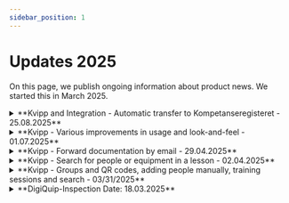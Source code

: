 ```yaml
---
sidebar_position: 1
---
```

# Updates 2025

On this page, we publish ongoing information about product news. We started this in March 2025.

<details>
  <summary>**Kvipp and Integration - Automatic transfer to Kompetanseregisteret - 25.08.2025**</summary>
  <div>
    <div><strong>Automatic transfer of equipment-specific training</strong></div>
    <div>When a person with the role of "instructor" provides practical training to any of your employees, the result is automatically uploaded to Kompetanseregisteret. This includes both internal training and training received from rental companies, manufacturers, and others who use Kvipp AND have registered instructors.</div>
    <br/>
    <div><strong>Why integration?</strong></div>
    <ul>
      <li><strong>No manual registration required</strong></li>
      <li><strong>Ongoing documentation of equipment-specific training</strong></li>
      <li><strong>Visible in HMS-reg via Kompetanseregisteret</strong></li>
    </ul>
    <br/>
    <div><strong>Complete solution</strong></div>
    <div>The integration automatically handles both Norwegian and foreign workers, includes training certificates (PDF) and equipment information (brand and model).</div>
    <br/>
         <div><strong>Contact us to activate the integration</strong></div>
     <div>Call us at <strong>69 83 85 00</strong> or send an email to <strong>support@digiquip.no</strong> to activate the integration or if you have any questions.</div>
   </div>
 </details>

<details>
  <summary>**Kvipp - Various improvements in usage and look-and-feel - 01.07.2025**</summary>
  <div>
    <div>In June, we made a lot of small improvements to the look and feel. Here are some examples.</div>
    <br/>
    <ul>
      <li>More precise text for uploading previous equipment-specific training</li>
      <li>Improved how Kvipp interprets ID cards. For HMS cards, for example, you can both scan the QR code and take a picture of your name on the back of the card</li>
      <li>Table improvements in Kvipp Company</li>
      <li>Standardization of design and design guide</li>
      <li>Retrieve training certificates from groups</li>
    </ul>
    <br/>
    <div>PS: In addition, we have been working on a new feature that will make training much easier! More information will come after the summer holidays! 👍</div>
  </div>
</details>

<details>
  <summary>**Kvipp - Forward documentation by email - 29.04.2025**</summary>
  <div>
    <div><strong>Email</strong></div>
    <div>When people with the "instructor" role have provided training, these sessions appear in lessons. We have added a function to send the document (PDF) by email. Select the people you wish to send documentation on behalf of and add the desired recipient</div>
    <br/>
  </div>
</details>

<details>
  <summary>**Kvipp - Search for people or equipment in a lesson - 02.04.2025**</summary>
  <div>
    <div><strong>Search in lessons</strong></div>
    <div>When people with the "instructor" role have provided training, these sessions appear in training lessons. We have added the ability to search for equipment and people to make it easier to find information afterwards. This is particularly relevant for training sessions with external participants, e.g. when a machine supplier provides training to a customer</div>
    <br/>
  </div>
</details>

<details>
  <summary>**Kvipp - Groups and QR codes, adding people manually, training sessions and search - 03/31/2025**</summary>
  <div>
    <div><strong>QR code for groups</strong></div>
    <div>Generate and print a QR code that applies to multiple equipment and people added to a group. Go to groups and select "KVIPP ID". You can print and hang this QR code, and when someone scans it, the person gets all the equipment in the group. When you provide training, you can also use the QR code to add all the people from the group.</div>
    <br/>
    <div><strong>Adding people manually to Kvipp Admin</strong></div>
    <div>Several people have requested the ability to add people manually in Kvipp Admin. We have added a function where you can search by first name, last name and date of birth - see the "+" button on the people page. Important: The person must have identified themselves via kvipp.it first to appear in the search. This way, there is more control over ensuring that the correct people are added.</div>
    <br/>
    <div><strong>Search for participants and equipment types in training sessions</strong></div>
    <div>With the role of "instructor", all training sessions end up in an overview. The overview includes all the people the instructor has trained - both internal and external. To retrieve who has received training, you can search by participant name and equipment type.</div>
  </div>
</details>

<details>
  <summary>**DigiQuip-Inspection Date: 18.03.2025**</summary>
  <div>
    <div><strong>Unlock Function</strong></div>
    <div>Administrators and the original inspector can now unlock completed inspections.</div>

    <div><strong>Save and Close Function</strong></div>
    <div>Inspections that are not completed are automatically saved as drafts.</div>
    <div>Drafts have the status "Not Inspected" and will not appear on the QR code landing page until finalized.</div>

    <div><strong>Pre-filling "OK" in Checklists</strong></div>
    <div>A new toggle function allows users to enable or disable the pre-filling of "OK" in checklists.</div>
    <div>This provides better control if an inspection is not completed immediately but needs to be continued later. More info can be found 
[here](/docs/DigiQuip/checklists#sjekkliste-for-sakkyndig-kontroll).</div>

    <div><strong>Retrieving Documents from BraReg</strong></div>
    <div>All documents related to the equipment and production year are now fetched directly from BraReg.</div>

    <div><strong>Bug Fixes</strong></div>
    <div>Corrected status in DigiQuip when equipment is set to "Not Approved" due to a Level 2 defect.</div>
    <div>Fixed an issue preventing some equipment from properly linking to BraReg.</div>
    <div>Resolved a synchronization issue for inspections from BraReg that already had an existing connection.</div>

    <div><strong>For more information, see [here](/docs/DigiQuip/inspections)</strong></div>
  </div>
</details>